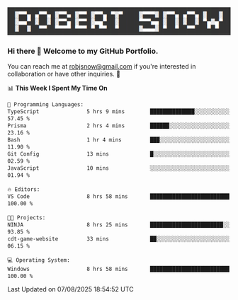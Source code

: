 <img alt="myname" src="assets/name.png" />

### Hi there 👋 Welcome to my GitHub Portfolio.
You can reach me at robjsnow@gmail.com if you're interested in collaboration or have other inquiries.  :briefcase:



<!--START_SECTION:waka-->
📊 **This Week I Spent My Time On** 

```text
💬 Programming Languages: 
TypeScript               5 hrs 9 mins        ██████████████░░░░░░░░░░░   57.45 % 
Prisma                   2 hrs 4 mins        ██████░░░░░░░░░░░░░░░░░░░   23.16 % 
Bash                     1 hr 4 mins         ███░░░░░░░░░░░░░░░░░░░░░░   11.90 % 
Git Config               13 mins             █░░░░░░░░░░░░░░░░░░░░░░░░   02.59 % 
JavaScript               10 mins             ░░░░░░░░░░░░░░░░░░░░░░░░░   01.94 % 

🔥 Editors: 
VS Code                  8 hrs 58 mins       █████████████████████████   100.00 % 

🐱‍💻 Projects: 
NINJA                    8 hrs 25 mins       ███████████████████████░░   93.85 % 
cdt-game-website         33 mins             ██░░░░░░░░░░░░░░░░░░░░░░░   06.15 % 

💻 Operating System: 
Windows                  8 hrs 58 mins       █████████████████████████   100.00 % 
```


 Last Updated on 07/08/2025 18:54:52 UTC
<!--END_SECTION:waka-->

<!--
**robjsnow/robjsnow** is a ✨ _special_ ✨ repository because its `README.md` (this file) appears on your GitHub profile.

Here are some ideas to get you started:

- 🔭 I’m currently working on ...
- 🌱 I’m currently learning ...
- 👯 I’m looking to collaborate on ...
- 🤔 I’m looking for help with ...
- 💬 Ask me about ...
- 📫 How to reach me: ...
- 😄 Pronouns: ...
- ⚡ Fun fact: ...
-->

